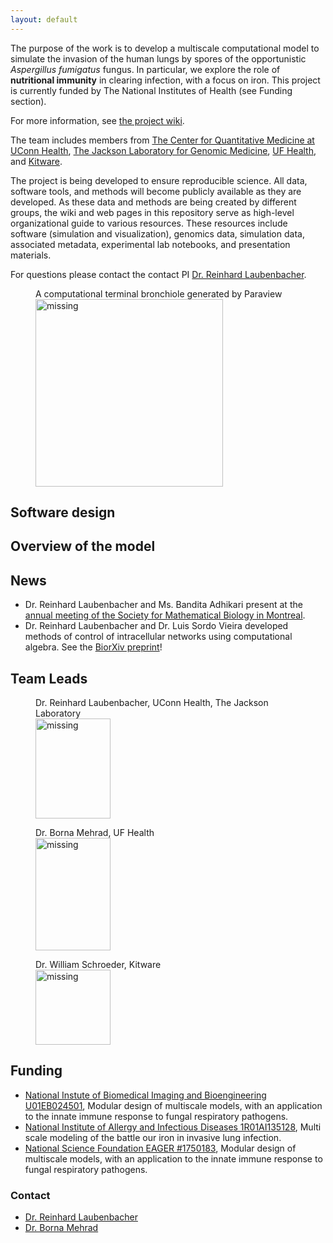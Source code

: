 ```yaml
---
layout: default
---
```



The purpose of the work is to develop a multiscale computational model to simulate the invasion of the human lungs by spores of the opportunistic _Aspergillus fumigatus_ fungus. In particular, we explore the role of **nutritional immunity** in clearing  infection, with a focus on iron. This project is currently funded by The National Institutes of Health (see Funding section).

For more information, see [the project wiki](https://github.com/LungFungalGrowth/LungFungalGrowth.github.io/wiki).

The team includes members from [The Center for Quantitative Medicine at UConn Health](https://health.uconn.edu/laubenbacher/), [The Jackson Laboratory for Genomic Medicine](https://www.jax.org/about-us/locations/farmington), [UF Health](https://ufhealth.org/), and [Kitware](https://www.kitware.com/). 



The project is being developed to ensure reproducible science. All data, software tools, and methods will become publicly available as they are developed. As these data and methods are being created by different groups, the wiki and web pages in this repository serve as high-level organizational guide to various resources. These resources include software (simulation and visualization), genomics data, simulation data, associated metadata, experimental lab notebooks, and presentation materials.

For questions please contact the contact PI [Dr. Reinhard Laubenbacher](mailto:laubenbacher@uchc.edu).

<figure>
    <figcaption>A computational terminal bronchiole generated by Paraview </figcaption>
    <img src="https://data.computational-biology.org/api/v1/file/5d726923ef2e2603553c569f/download?contentDisposition=inline" alt='missing' width="300" height="300" />    
</figure>

## Software design

## Overview of the model
## News
* Dr. Reinhard Laubenbacher and Ms. Bandita Adhikari present at the [annual meeting of the Society for Mathematical Biology in Montreal](http://www.smb2019.org/).
* Dr. Reinhard Laubenbacher and Dr. Luis Sordo Vieira developed methods of control of intracellular networks using computational algebra. See the [BiorXiv preprint](https://www.biorxiv.org/content/10.1101/682989v1)!
## Team Leads
<figure>
    <figcaption>Dr. Reinhard Laubenbacher, UConn Health, The Jackson Laboratory</figcaption>
    <img src="https://data.computational-biology.org/api/v1/file/5d7262b3ef2e2603553c5696/download?contentDisposition=inline" alt='missing' width="120" height="160" />
    
</figure>
<figure>
     <figcaption>Dr. Borna Mehrad, UF Health</figcaption>
    <img src="https://data.computational-biology.org/api/v1/file/5d7262b2ef2e2603553c5693/download?contentDisposition=inline" alt='missing' width="120" height="180" />
   
</figure>
<figure>
    <figcaption>Dr. William Schroeder, Kitware</figcaption>
    <img src="https://data.computational-biology.org/api/v1/file/5d7262b3ef2e2603553c5699/download?contentDisposition=inline" alt='missing' width="120" height="120" />  
</figure>

## Funding 
- [National Instute of Biomedical Imaging and Bioengineering U01EB024501](https://projectreporter.nih.gov/project_info_description.cfm?aid=9567990), Modular design of multiscale models, with an application to the innate immune response to fungal respiratory pathogens.
- [National Institute of Allergy and Infectious Diseases 1R01AI135128](https://projectreporter.nih.gov/project_info_description.cfm?projectnumber=1R01AI135128-01), Multi scale modeling of the battle our iron in invasive lung infection.
- [National Science Foundation EAGER #1750183](https://nsf.gov/awardsearch/showAward?AWD_ID=1750183&HistoricalAwards=false), Modular design of multiscale models, with an application to the innate immune response to fungal respiratory pathogens.

### Contact
- [Dr. Reinhard Laubenbacher](mailto:laubenbacher@uchc.edu)
- [Dr. Borna Mehrad](mailto:Borna.Mehrad@medicine.ufl.edu)
